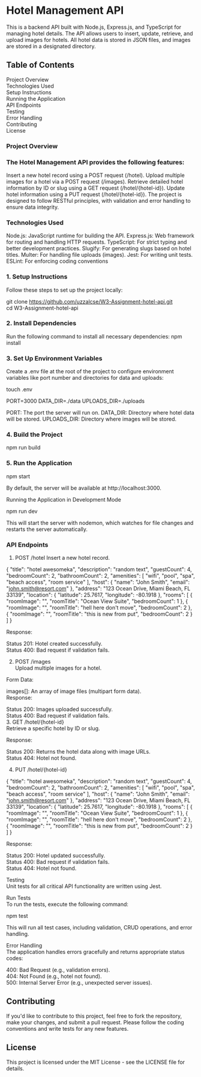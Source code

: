 # Hotel Management API  
This is a backend API built with Node.js, Express.js, and TypeScript for managing hotel details. The API allows users to insert, update, retrieve, and upload images for hotels. All hotel data is stored in JSON files, and images are stored in a designated directory.


## Table of Contents  
Project Overview  
Technologies Used  
Setup Instructions  
Running the Application  
API Endpoints  
Testing  
Error Handling  
Contributing  
License  


### Project Overview  
### The Hotel Management API provides the following features:  

Insert a new hotel record using a POST request (/hotel).
Upload multiple images for a hotel via a POST request (/images).
Retrieve detailed hotel information by ID or slug using a GET request (/hotel/{hotel-id}).
Update hotel information using a PUT request (/hotel/{hotel-id}).
The project is designed to follow RESTful principles, with validation and error handling to ensure data integrity.

### Technologies Used  
Node.js: JavaScript runtime for building the API.
Express.js: Web framework for routing and handling HTTP requests.
TypeScript: For strict typing and better development practices.
Slugify: For generating slugs based on hotel titles.
Multer: For handling file uploads (images).
Jest: For writing unit tests.
ESLint: For enforcing coding conventions


### 1. Setup Instructions  
Follow these steps to set up the project locally:


git clone https://github.com/uzzalcse/W3-Assignment-hotel-api.git  
cd W3-Assignment-hotel-api  


### 2. Install Dependencies

Run the following command to install all necessary dependencies:
npm install

### 3. Set Up Environment Variables  
Create a .env file at the root of the project to configure environment variables like port number and directories for data and uploads:

touch .env

PORT=3000
DATA_DIR=./data
UPLOADS_DIR=./uploads


PORT: The port the server will run on.
DATA_DIR: Directory where hotel data will be stored.
UPLOADS_DIR: Directory where images will be stored.


### 4. Build the Project  

   npm run build


### 5. Run the Application  

   npm start

By default, the server will be available at http://localhost:3000.  

Running the Application in Development Mode  

npm run dev


This will start the server with nodemon, which watches for file changes and restarts the server automatically.  

### API Endpoints  
1. POST /hotel
Insert a new hotel record.

{
  "title": "hotel awesomeka",
  "description": "random text",
  "guestCount": 4,
  "bedroomCount": 2,
  "bathroomCount": 2,
  "amenities": [
    "wifi",
    "pool",
    "spa",
    "beach access",
    "room service"
  ],
  "host": {
    "name": "John Smith",
    "email": "john.smith@resort.com"
  },
  "address": "123 Ocean Drive, Miami Beach, FL 33139",
  "location": {
    "latitude": 25.7617,
    "longitude": -80.1918
  },
  "rooms": [
    {
      "roomImage": "",
      "roomTitle": "Ocean View Suite",
      "bedroomCount": 1
    },
    {
      "roomImage": "",
      "roomTitle": "hell here don't move",
      "bedroomCount": 2
    },
        {
      "roomImage": "",
      "roomTitle": "this is new from put",
      "bedroomCount": 2
    }
  ]
}  


Response:  

Status 201: Hotel created successfully.  
Status 400: Bad request if validation fails.  

2. POST /images  
Upload multiple images for a hotel.  

Form Data:  

images[]: An array of image files (multipart form data).  
Response:  

Status 200: Images uploaded successfully.  
Status 400: Bad request if validation fails.  
3. GET /hotel/{hotel-id}  
Retrieve a specific hotel by ID or slug.  

Response:  

Status 200: Returns the hotel data along with image URLs.  
Status 404: Hotel not found.  


4. PUT /hotel/{hotel-id}    

 {
  "title": "hotel awesomeka",
  "description": "random text",
  "guestCount": 4,
  "bedroomCount": 2,
  "bathroomCount": 2,
  "amenities": [
    "wifi",
    "pool",
    "spa",
    "beach access",
    "room service"
  ],
  "host": {
    "name": "John Smith",
    "email": "john.smith@resort.com"
  },
  "address": "123 Ocean Drive, Miami Beach, FL 33139",
  "location": {
    "latitude": 25.7617,
    "longitude": -80.1918
  },
  "rooms": [
    {
      "roomImage": "",
      "roomTitle": "Ocean View Suite",
      "bedroomCount": 1
    },
    {
      "roomImage": "",
      "roomTitle": "hell here don't move",
      "bedroomCount": 2
    },
        {
      "roomImage": "",
      "roomTitle": "this is new from put",
      "bedroomCount": 2
    }
  ]
}

Response:  

Status 200: Hotel updated successfully.  
Status 400: Bad request if validation fails.  
Status 404: Hotel not found.  

Testing  
Unit tests for all critical API functionality are written using Jest.  

Run Tests  
To run the tests, execute the following command:  

npm test  

This will run all test cases, including validation, CRUD operations, and error handling.  

Error Handling  
The application handles errors gracefully and returns appropriate status codes:  

400: Bad Request (e.g., validation errors).  
404: Not Found (e.g., hotel not found).  
500: Internal Server Error (e.g., unexpected server issues).  

## Contributing  
If you'd like to contribute to this project, feel free to fork the repository, make your changes, and submit a pull request. Please follow the coding conventions and write tests for any new features.

## License
This project is licensed under the MIT License - see the LICENSE file for details.




